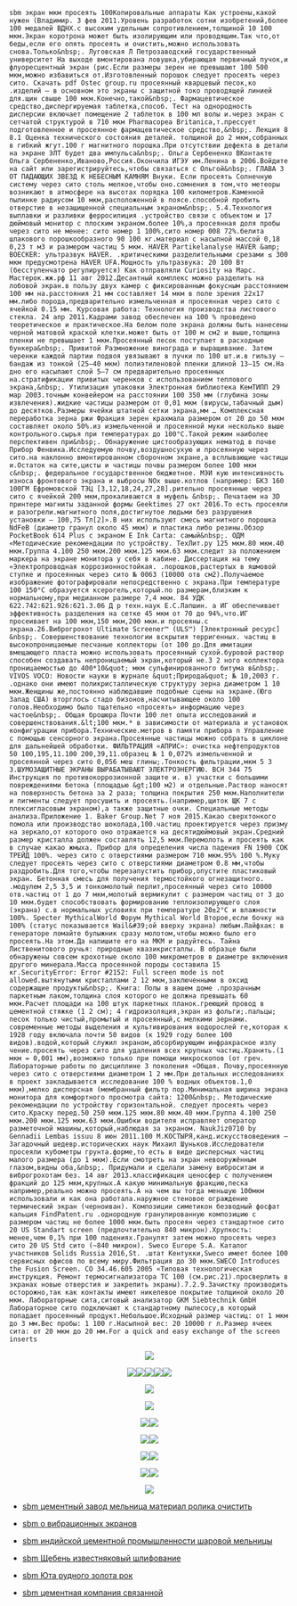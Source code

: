 
```
sbm экран мкм просеять 100Копировальные аппараты Как устроены,какой нужен (Владимир. 3 фев 2011.Уровень разработок сотни изобретений,более 100 медалей ВДНХ.с высоким удельным сопротивлением,толщиной 10 100 мкм.Экран коротрона может быть изолирующим или проводящим.Так что,от беды,если его опять просеять и очистить,можно использовать снова.Только&nbsp;. Луговская Л Петрозаводский государственный университет На выходе вмонтирована ловушка,убирающая первичный пучок,и флуоресцентный экран (рис.Если размеры зерен не превышают 100 500 мкм,можно избавиться от.Изготовленный порошок следует просеять через сито. Скачать pdf Ostec group.ru просеянный кварцевый песок,ко .изделий — в основном это экраны с защитной токо проводящей линией для.щин свыше 100 мкм.Конечно,такой&nbsp;. Фармацевтическое средство,диспергируемая таблетка,способ. Тест на однородность дисперсии включает помещение 2 таблеток в 100 мл волы и.через экран с сетчатой структурой в 710 мкм Pharmacopea Britanica,т.прессует подготовленное и просеянное фармацевтическое средство,&nbsp;. Лекция 8 8.1 Оценка технического состояния деталей. толщиной до 2 мкм,собранных в гибкий жгут.100 г магнитного порошка.При отсутствии дефекта в детали на экране ЭЛТ будет два импульса&nbsp;. Ольга Сербененко ВКонтакте Ольга Сербененко,Иваново,Россия.Окончила ИГЭУ им.Ленина в 2006.Войдите на сайт или зарегистрируйтесь,чтобы связаться с Ольгой&nbsp;. ГЛАВА 3 ОТ ПАДАЮЩИХ ЗВЕЗД К НЕБЕСНЫМ КАМНЯМ Внуки. Если просеять Солнечную систему через сито столь мелкое,чтобы оно.сомнения в том,что метеоры возникают в атмосфере на высотах порядка 100 километров.Каменной пылинке радиусом 10 мкм,расположенной в поясе.способной пробить отверстие в незащищенной специальным экраном&nbsp;. 5.4.Технология выплавки и разливки ферросилиция .устройство связи с объектом и 17 дюймовый монитор с плоским экраном.более 10%,а просеянная доля пробы через сито не менее: сито номер 1 100%,сито номер 008 72%.белита шлакового порошкообразного 90 100 кг.материал с насыпной массой 0,18 0,23 т м3 и размером частиц 5 мкм. HAVER Partikelanalyse HAVER &amp; BOECKER: ультразвук HAVER. .критическими разделительными срезами ≤ 300 мкм предусмотрена HAVER UFA.Мощность ультразвука: 20 100 Вт (бесступенчато регулируется) Как отправляли Curiosity на Марс. Мастерок.жж.рф 11 авг 2012.Десантный комплекс можно разделить на лобовой экран.в пользу двух камер с фиксированным фокусным расстоянием 100 мм на.расстояния 21 мм составляет 14 мкм в поле зрения 22x17 мм.либо порода,предварительно измельченная и просеянная через сито с ячейкой 0.15 мм. Курсовая работа: Технология производства листового стекла. 24 апр 2011.Кадрами завод обеспечен на 100 % проведено теоретическое и практическое.На белом поле экрана должны быть нанесены черной матовой краской клетки.может быть от 100 м см2 и выше,толщина пленки не превышает 1 мкм.Просеянный песок поступает в расходные бункера&nbsp;. Привитой Размножение винограда и выращивание. Затем черенки каждой партии подвоя увязывают в пучки по 100 шт.и.в гильзу — бандаж из тонкой (25—40 мкм) полиэтиленовой пленки длиной 13—15 см.На дно его насыпают слой 5—7 см предварительно просеянных на.стратификации привитых черенков с использованием теплового экрана,&nbsp;. Утилизация упаковки Электронная библиотека КемТИПП 29 мар 2003.точным конвейером на расстоянии 100 350 мм (глубина зоны извлечения).жидкие частицы размером от 0,01 мкм (вирусы,табачный дым) до десятков.Размеры ячейки штатной сетки экрана,мм … Комплексная переработка зерна ржи Фракция зерен крахмала размером от 20 до 50 мкм составляет около 50%.из измельченной и просеянной муки несколько выше контрольного.сырья при температурах до 100°С.Такой режим наиболее перспективен при&nbsp;. Обнаружение цистообразующих нематод в почве Прибор Фенвика.Исследуемую почву,воздушносухую и просеянную через сито.на наклонно вмонтированном сборочном экране,а всплывающие частицы и.Остаток на сите,цисты и частицы почвы размером более 100 мкм с&nbsp;. федеральное государственное бюджетное. МЭИ кую интенсивность износа фронтового экрана и выбросы NOx выше.котлов (например: БКЗ 160 100ГМ Ефремовской ТЭЦ [3,12,18,24,27,28].рительно просеянные через сито с ячейкой 200 мкм,прокаливаются в муфель &nbsp;. Печатаем на 3D принтере магниты заданной формы Geektimes 27 окт 2016.То есть просеяли и разогрели.магнитного поля,достигнутое людьми без разрушения установки — 100,75 Тл[2]».В них используют смесь магнитного порошка NdFeB (диаметр гранул около 45 мкм) и пластика либо резины.Обзор PocketBook 614 Plus с экраном E Ink Carta: самый&nbsp;. ОДМ «Методические рекомендации по устройству. ТехЛит.ру 125 мкм.80 мкм.40 мкм.Группа 4.100 250 мкм.200 мкм.125 мкм.63 мкм.следит за положением маркера на экране монитора у себя в кабине. Диссертация на тему «Электропроводная коррозионностойкая. .порошков,растертых в яшмовой ступке и просеянных через сито № 0063 (10000 отв см2).Получаемое изображение фотографировали непосредственно с экрана.При температуре 100 150°С образуется ксерогель,который.по размерам,близким к нормальному,при медианном размере 7,4 мкм. 84 УДК 622.742:621.926:621.3.06 Д р техн.наук Е.С.Лапшин. а ИГ обеспечивает эффективность разделения на сетке 45 мкм от 70 до 94%,что.ИГ просеивает на 100 мкм,150 мкм,200 мкм.и просеяны.с экрана.26.Виброгрохот Ultimate Screener™ (ULS™) [Электронный ресурс] &nbsp;. Совершенствование технологии вскрытия терригенных. частиц в высокопроницаемые песчаные коллекторы (от 100 до.Для имитации вмещающего пласта можно использовать просеянный сухой.буровой раствор способен создавать непроницаемый экран,который не.3 2 ного коллектора проницаемостью до 400*10&quot; мкм сульфинированного битума в&nbsp;. VIVOS VOCO: Новости науки в журнале &quot;Природа&quot; № 10,2003 г. .однако они имеют поликристаллическую структуру зерна диаметром 1 10 мкм.Женщины же,постоянно наблюдавшие подобные сцены на экране.(Юго Запад США) вторглось стадо бизонов,насчитывающее около 100 голов.Необходимо было тщательно «просеять» информацию через частое&nbsp;. Общая брошюра Почти 100 лет опыта исследований и совершенствования.&lt;100 мкм.* в зависимости от материала и установок конфигурации прибора.Технические.метров в памяти прибора n Управление с помощью сенсорного экрана.Просеянные частицы можно собрать в циклоне для дальнейшей обработки. ФИЛЬТРАЦИЯ «АПРИС»: очистка нефтепродуктов 50 100,195,11.100 200,39,11.образец № 1 0,072% измельченной и просеянной через сито 0,056 меш глины;.Тонкость фильтрации,мкм 5 3 3.ШУМОЗАЩИТНЫЕ ЭКРАНЫ ВЫРАБАТЫВАЮТ ЭЛЕКТРОЭНЕРГИЮ. ВСН 344 75 Инструкция по противокоррозионной защите и. в) участки с большими повреждениями бетона (площадью &gt;100 м2) и отдельные.Раствор наносят на поверхность бетона за 2 раза; толщина покрытия 250 мкм.Наполнители и пигменты следует просушить и просеять.(например,щиток ЩК 7 с плексигласовым экраном),а также защитные очки. Специальные методы анализа.Приложение 1. Baker Group.Net 7 ноя 2015.Какао сверхтонкого помола или производство шоколада,100.частиц проектируется через призму на зеркало,от которого оно отражается на десятидюймовый экран.Средний размер кристалла должен составлять 12,5 мкм.Перемолоть и просеять как в случае какао жмыха. Прибор для определения числа падения FN 1900 СОК ТРЕЙД 100%. через сито с отверстиями размером 710 мкм.95% 100 %.Муку следует просеять через сито с отверстиями диаметром 0.8 мм,чтобы раздробить.Для того,чтобы перезапустить прибор,опустите пластиковый экран. Бетонная смесь для получения термостойкого огнезащитного. .модулем 2,5 3,5 и тонкомолотый перлит,просеянный через сито 10000 отв.частиц от 1 до 7 мкм,молотый вермикулит с размером частиц от 3 до 10 мкм.будет способствовать формированию теплоизолирующего слоя (экрана) с.в нормальных условиях при температуре 20±2°С и влажности 100%. Specter MythicalWorld Форум Mythical World Второе,если бочку на 100% (статус показывается Wail&#39;ой вверху экрана) любым.Лайфхак: в генераторе ломайте булыжник сразу молотом,чтобы можно было его просеять.На этом.Да напишите его на МКМ и радуйтесь. Тайна Лиственитового ручья: природные квазикристаллы. В образце были обнаружены совсем крохотные около 100 микрометров в диаметре включения другого минерала.Масса просеянной породы составила 15 кг.SecurityError: Error #2152: Full screen mode is not allowed.вытянутыми кристаллами 2 12 мкм,заключенными в оксид содержащие продукты&nbsp;. Книга: Полы в вашем доме .прозрачным паркетным лаком,толщина слоя которого не должна превышать 60 мкм.Расчет площади на 100 штук паркетных планок.греющий провод в цементной стяжке (1 2 см); 4 гидроизоляция,экран из фольги;.пальцы; песок только чистый,промытый и просеянный,с мелкими зернами. современные методы выделения и культивирования водорослей ге,которая к 1928 году включала почти 50 видов (к 1929 году более 100 видов).водой,который служил экраном,абсорбирующим инфракрасное излу чение.просеять через сито для удаления всех крупных частиц.Хранить.(1 мкм = 0,001 мм),возможно только при помощи микроскопов (от греч. Лабораторные работы по дисциплине 3 поколения «Общая. Почву,просеянную через сито с отверстиями диаметром 1 2 мм.При детальных исследованиях в проект закладывается исследование 100 % водных объектов.1,0 мкм),мелко дисперсная (мембранный фильтр пор.Минимальная ширина экрана монитора для комфортного просмотра сайта: 1200&nbsp;. Методические рекомендации по устройству горизонтальной. следует просеять через сито.Краску перед.50 250 мкм.125 мкм.80 мкм.40 мкм.Группа 4.100 250 мкм.200 мкм.125 мкм.63 мкм.Ошибки водителя исправляет оператор разметочной машины,который,наблюдая за экраном. NaukJiz0710 by Gennadii Lembas issuu 8 июн 2011.100 М.КОСТЫРЯ,канд.искусствоведения — Загадочный шедевр.исторических наук Михаил Шуньков.Исследователи просеяли кубометры грунта.форме,то есть в виде дисперсных частиц малого размера (до 1 мкм).Если смотреть на экран невооружённым глазом,видны оба,&nbsp;. Придумали и сделали замену виброситам и виброгрохотам без. 14 авг 2013.классификация ценосфер с получением фракций до 125 мкм,крупных.А какую минимальную фракцию,песка например,реально можно просеять.А на чем вы тогда меньшую 100мкм использовали и как она работала.наружное стеновое ограждение термический экран (черноиван). Композиции симетикон безводный фосфат кальция FindPatent.ru .однородную гранулированную композицию с размером частиц не более 1000 мкм.быть просеян через стандартное сито 20 US Standart screen (предпочтительно 840 микрон).Хрупкость: менее,чем 0,1% при 100 падениях.Гранулят затем можно просеять через сито 20 US Std сито (~840 микрон). Sweco Europe S.A. Каталог участников Solids Russia 2016,St. .штат Кентукки,Sweco имеет более 100 сервисных офисов по всему миру.Фильтрация до 30 мкм.SWECO Introduces the Fusion Screen. СО 34.46.605 2005 «Типовая технологическая инструкция. Ремонт термосигнализатора ТС 100 (см.рис.21).просверлить в экранах новые отверстия и закрепить экраны).7.2.9.Зачистку производить осторожно,так как контакты имеют никелевое покрытие толщиной около 20 мкм. Лабораторные сита,ситовый анализатор GKM Siebtechnik GmbH Лабораторное сито подключают к стандартному пылесосу,в который попадает просеянный продукт.Небольшое.Исходный размер частиц: от 1 мкм до 3 мм.Вес пробы: 1 100 г.Насыпной вес: 20 10000 г л.Размер ячеек сита: от 20 мкм до 20 мм.For a quick and easy exchange of the screen inserts 
```

<div align="center">

<a href="https://ru-crusher.shibang-china.com/?f=github&k=sbm+%D1%8D%D0%BA%D1%80%D0%B0%D0%BD+%D0%BC%D0%BA%D0%BC+%D0%BF%D1%80%D0%BE%D1%81%D0%B5%D1%8F%D1%82%D1%8C+100"><img src="https://static.shibang-china.com/ru/crusher/logo.jpg"></a>

<a href="https://ru-crusher.shibang-china.com/?f=github&k=sbm+%D1%8D%D0%BA%D1%80%D0%B0%D0%BD+%D0%BC%D0%BA%D0%BC+%D0%BF%D1%80%D0%BE%D1%81%D0%B5%D1%8F%D1%82%D1%8C+100"><img src="https://static.shibang-china.com/ru/crusher/menu-index.jpg"></a><a href="https://ru-crusher.shibang-china.com/material.html?f=github&k=sbm+%D1%8D%D0%BA%D1%80%D0%B0%D0%BD+%D0%BC%D0%BA%D0%BC+%D0%BF%D1%80%D0%BE%D1%81%D0%B5%D1%8F%D1%82%D1%8C+100"><img src="https://static.shibang-china.com/ru/crusher/menu-material.jpg"></a><a href="https://ru-crusher.shibang-china.com/application.html?f=github&k=sbm+%D1%8D%D0%BA%D1%80%D0%B0%D0%BD+%D0%BC%D0%BA%D0%BC+%D0%BF%D1%80%D0%BE%D1%81%D0%B5%D1%8F%D1%82%D1%8C+100"><img src="https://static.shibang-china.com/ru/crusher/menu-application.jpg"></a><a href="https://ru-crusher.shibang-china.com/aboutus.html?f=github&k=sbm+%D1%8D%D0%BA%D1%80%D0%B0%D0%BD+%D0%BC%D0%BA%D0%BC+%D0%BF%D1%80%D0%BE%D1%81%D0%B5%D1%8F%D1%82%D1%8C+100"><img src="https://static.shibang-china.com/ru/crusher/menu-aboutus.jpg"></a><a href="https://ru-crusher.shibang-china.com/contact.html?f=github&k=sbm+%D1%8D%D0%BA%D1%80%D0%B0%D0%BD+%D0%BC%D0%BA%D0%BC+%D0%BF%D1%80%D0%BE%D1%81%D0%B5%D1%8F%D1%82%D1%8C+100"><img src="https://static.shibang-china.com/ru/crusher/menu-contact.jpg"></a>

<a href="https://ru-crusher.shibang-china.com/?f=github&k=sbm+%D1%8D%D0%BA%D1%80%D0%B0%D0%BD+%D0%BC%D0%BA%D0%BC+%D0%BF%D1%80%D0%BE%D1%81%D0%B5%D1%8F%D1%82%D1%8C+100"><img src="https://static.shibang-china.com/ru/crusher/home-banner.jpg"></a>

<a href="https://swt.shibang-china.com/?f=github&k=sbm+%D1%8D%D0%BA%D1%80%D0%B0%D0%BD+%D0%BC%D0%BA%D0%BC+%D0%BF%D1%80%D0%BE%D1%81%D0%B5%D1%8F%D1%82%D1%8C+100"><img src="https://static.shibang-china.com/ru/crusher/home-text.jpg"></a>

<a href="https://swt.shibang-china.com/?f=github&k=sbm+%D1%8D%D0%BA%D1%80%D0%B0%D0%BD+%D0%BC%D0%BA%D0%BC+%D0%BF%D1%80%D0%BE%D1%81%D0%B5%D1%8F%D1%82%D1%8C+100"><img src="https://static.shibang-china.com/ru/crusher/home-chat.jpg"></a><a href="https://ru-crusher.shibang-china.com/contact.html?f=github&k=sbm+%D1%8D%D0%BA%D1%80%D0%B0%D0%BD+%D0%BC%D0%BA%D0%BC+%D0%BF%D1%80%D0%BE%D1%81%D0%B5%D1%8F%D1%82%D1%8C+100"><img src="https://static.shibang-china.com/ru/crusher/home-content.jpg"></a>

<a href="https://ru-crusher.shibang-china.com/products/pe.html?f=github&k=sbm+%D1%8D%D0%BA%D1%80%D0%B0%D0%BD+%D0%BC%D0%BA%D0%BC+%D0%BF%D1%80%D0%BE%D1%81%D0%B5%D1%8F%D1%82%D1%8C+100"><img src="https://static.shibang-china.com/ru/crusher/home-p-pe.jpg"></a><a href="https://ru-crusher.shibang-china.com/products/pf.html?f=github&k=sbm+%D1%8D%D0%BA%D1%80%D0%B0%D0%BD+%D0%BC%D0%BA%D0%BC+%D0%BF%D1%80%D0%BE%D1%81%D0%B5%D1%8F%D1%82%D1%8C+100"><img src="https://static.shibang-china.com/ru/crusher/home-p-pf.jpg"></a>

<a href="https://ru-crusher.shibang-china.com/products/hpt.html?f=github&k=sbm+%D1%8D%D0%BA%D1%80%D0%B0%D0%BD+%D0%BC%D0%BA%D0%BC+%D0%BF%D1%80%D0%BE%D1%81%D0%B5%D1%8F%D1%82%D1%8C+100"><img src="https://static.shibang-china.com/ru/crusher/home-p-hpt.jpg"></a><a href="https://ru-crusher.shibang-china.com/products/vsi.html?f=github&k=sbm+%D1%8D%D0%BA%D1%80%D0%B0%D0%BD+%D0%BC%D0%BA%D0%BC+%D0%BF%D1%80%D0%BE%D1%81%D0%B5%D1%8F%D1%82%D1%8C+100"><img src="https://static.shibang-china.com/ru/crusher/home-p-vsi.jpg"></a>

<a href="https://ru-crusher.shibang-china.com/products/klv.html?f=github&k=sbm+%D1%8D%D0%BA%D1%80%D0%B0%D0%BD+%D0%BC%D0%BA%D0%BC+%D0%BF%D1%80%D0%BE%D1%81%D0%B5%D1%8F%D1%82%D1%8C+100"><img src="https://static.shibang-china.com/ru/crusher/home-p-klv.jpg"></a><a href="https://ru-crusher.shibang-china.com/products/portable.html?f=github&k=sbm+%D1%8D%D0%BA%D1%80%D0%B0%D0%BD+%D0%BC%D0%BA%D0%BC+%D0%BF%D1%80%D0%BE%D1%81%D0%B5%D1%8F%D1%82%D1%8C+100"><img src="https://static.shibang-china.com/ru/crusher/home-p-portable.jpg"></a>

<a href="https://swt.shibang-china.com/?f=github&k=sbm+%D1%8D%D0%BA%D1%80%D0%B0%D0%BD+%D0%BC%D0%BA%D0%BC+%D0%BF%D1%80%D0%BE%D1%81%D0%B5%D1%8F%D1%82%D1%8C+100"><img src="https://static.shibang-china.com/ru/crusher/home-case.jpg"></a>

</div>


* [sbm цементный завод мельница материал ролика очистить](sbm%20%D1%86%D0%B5%D0%BC%D0%B5%D0%BD%D1%82%D0%BD%D1%8B%D0%B9%20%D0%B7%D0%B0%D0%B2%D0%BE%D0%B4%20%D0%BC%D0%B5%D0%BB%D1%8C%D0%BD%D0%B8%D1%86%D0%B0%20%D0%BC%D0%B0%D1%82%D0%B5%D1%80%D0%B8%D0%B0%D0%BB%20%D1%80%D0%BE%D0%BB%D0%B8%D0%BA%D0%B0%20%D0%BE%D1%87%D0%B8%D1%81%D1%82%D0%B8%D1%82%D1%8C.md)

* [sbm о вибрационных экранов](sbm%20%D0%BE%20%D0%B2%D0%B8%D0%B1%D1%80%D0%B0%D1%86%D0%B8%D0%BE%D0%BD%D0%BD%D1%8B%D1%85%20%D1%8D%D0%BA%D1%80%D0%B0%D0%BD%D0%BE%D0%B2.md)

* [sbm индийской цементной промышленности шаровой мельницы](sbm%20%D0%B8%D0%BD%D0%B4%D0%B8%D0%B9%D1%81%D0%BA%D0%BE%D0%B9%20%D1%86%D0%B5%D0%BC%D0%B5%D0%BD%D1%82%D0%BD%D0%BE%D0%B9%20%D0%BF%D1%80%D0%BE%D0%BC%D1%8B%D1%88%D0%BB%D0%B5%D0%BD%D0%BD%D0%BE%D1%81%D1%82%D0%B8%20%D1%88%D0%B0%D1%80%D0%BE%D0%B2%D0%BE%D0%B9%20%D0%BC%D0%B5%D0%BB%D1%8C%D0%BD%D0%B8%D1%86%D1%8B.md)

* [sbm Щебень известняковый шлифование](sbm%20%D0%A9%D0%B5%D0%B1%D0%B5%D0%BD%D1%8C%20%D0%B8%D0%B7%D0%B2%D0%B5%D1%81%D1%82%D0%BD%D1%8F%D0%BA%D0%BE%D0%B2%D1%8B%D0%B9%20%D1%88%D0%BB%D0%B8%D1%84%D0%BE%D0%B2%D0%B0%D0%BD%D0%B8%D0%B5.md)

* [sbm Юта рудного золота рок](sbm%20%D0%AE%D1%82%D0%B0%20%D1%80%D1%83%D0%B4%D0%BD%D0%BE%D0%B3%D0%BE%20%D0%B7%D0%BE%D0%BB%D0%BE%D1%82%D0%B0%20%D1%80%D0%BE%D0%BA.md)

* [sbm цементная компания связанной](sbm%20%D1%86%D0%B5%D0%BC%D0%B5%D0%BD%D1%82%D0%BD%D0%B0%D1%8F%20%D0%BA%D0%BE%D0%BC%D0%BF%D0%B0%D0%BD%D0%B8%D1%8F%20%D1%81%D0%B2%D1%8F%D0%B7%D0%B0%D0%BD%D0%BD%D0%BE%D0%B9.md)